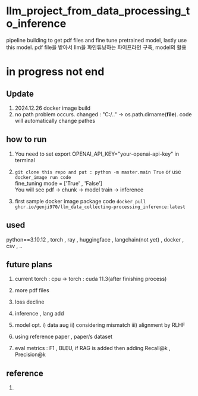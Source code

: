 # llm_project_from_data_processing_to_inference 
pipeline building to get pdf files and fine tune pretrained model, lastly use this model. pdf file을 받아서 llm을 파인튜닝하는 파이프라인 구축, model의 활용

# in progress not end

## Update ##
1. 2024.12.26 docker image build
2. no path problem occurs. changed : "C:/.." -> os.path.dirname(__file__). code will automatically change pathes 


## how to run ## 
1) You need to set export OPENAI_API_KEY="your-openai-api-key" in terminal 
2) `git clone this repo and put : python -m master.main True` or use `docker_image run code`<br>
   fine_tuning mode = ['True' , 'False']<br>
   You will see pdf -> chunk -> model train -> inference

4) first sample docker image package code `docker pull ghcr.io/genji970/llm_data_collecting-processing_inference:latest`


## used ##
python==3.10.12 , torch , ray , huggingface , langchain(not yet) , docker , csv , ..

## future plans ## 

1) current torch : cpu -> torch : cuda 11.3(after finishing process)<br>
2) more pdf files<br>
3) loss decline
4) inference , lang add
5) model opt. i) data aug ii) considering mismatch iii) alignment by RLHF<br>

5) using reference paper , paper/s dataset 

6) eval metrics : F1 , BLEU, if RAG is added then adding Recall@k , Precision@k

## reference ## 
1)


